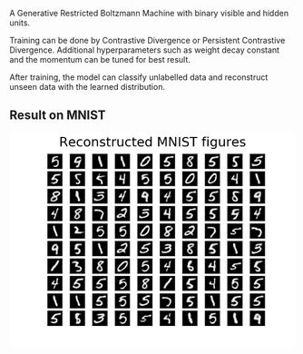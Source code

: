 A Generative Restricted Boltzmann Machine with binary visible and hidden units.

Training can be done by Contrastive Divergence or Persistent Contrastive Divergence. Additional hyperparameters such as weight decay constant and the momentum can be tuned for best result.

After training, the model can classify unlabelled data and reconstruct unseen data with the learned distribution.

## Result on MNIST

![reconstructed mnist](https://github.com/michaelzhou0723/rbm/blob/master/demos/figure.png)
